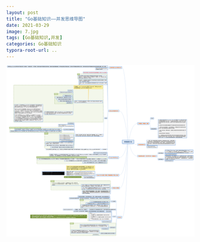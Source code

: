 ```yaml
---
layout: post
title: "Go基础知识——并发思维导图"
date: 2021-03-29
image: 7.jpg
tags: [Go基础知识,并发]
categories: Go基础知识
typora-root-url: ..
---
```




![](/images/Go基础知识/并发编程小结.png)